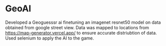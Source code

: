 # GeoAI

Developed a Geoguesssr ai finetuning an imagenet resnet50 model on data obtained from google street view. Data was mapped to locations from https://map-generator.vercel.app/ to ensure accurate distriubtion of data. Used selenium to apply the AI to the game.
